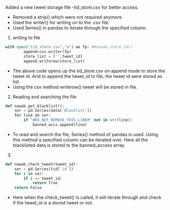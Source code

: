  Added a new tweet storage file -tid_store.csv for better access. 
- Removed a strip() which were not required anymore. 
- Used the writer() for writing on to the .csv file. 
- Used Series() in pandas to iterate through the specified column.
1. writing to file
```python
with open("tid_store.csv","a") as fp: ##nawab_store_id()
        append=csv.writer(fp)
        store_list = ['',tweet_id]
        append.writerow(store_list)
```
- The above code opens up the tid_store.csv on append mode to store the tweet id. 
And to append the tweet_id to file, the tweet id were stored as list. 
- Using the csv method writerow() tweet will be stored in file.
2. Reading and searching the file
```python
def nawab_get_blacklist():
    ser = pd.Series(data['Blacklist'])
    for line in ser:
        if "#DO_NOT_REMOVE_THIS_LINE#" not in str(line):
            banned_accs.append(line)
```
- To read and search the file, Series() method of pandas is used. Using this method a specified column can be iterated over. Here all the blacklisted data is stored to the banned_access array.

3.
```python
def nawab_check_tweet(tweet_id):
    ser = pd.Series(tid['id'])
    for i in ser:
        if i == tweet_id:
            return True
    return False
```
- Here when the check_tweet()  is called, it will iterate through and check if the tweet_id is a stored tweet or not.